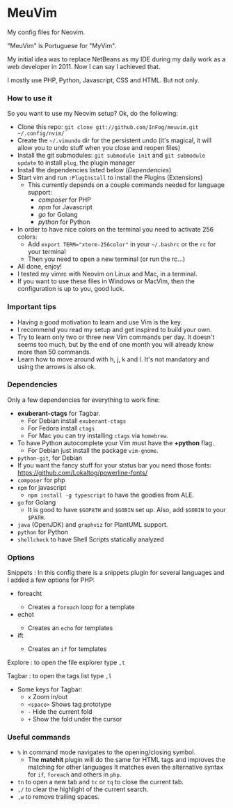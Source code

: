 # MeuVim

My config files for Neovim.

"MeuVim" is Portuguese for "MyVim".

My initial idea was to replace NetBeans as my IDE during my daily work as a web developer in 2011. Now I can say I achieved that.

I mostly use PHP, Python, Javascript, CSS and HTML. But not only.

### How to use it

So you want to use my Neovim setup? Ok, do the following:

- Clone this repo: `git clone git://github.com/InFog/meuvim.git ~/.config/nvim/`
- Create the `~/.vimundo` dir for the persistent undo (it's magical, it will allow you to undo stuff when you close and reopen files)
- Install the git submodules: `git submodule init` and `git submodule update` to install `plug`, the plugin manager
- Install the dependencies listed below (_Dependencies_)
- Start vim and run `:PlugInstall` to install the Plugins (Extensions)
  - This currently depends on a couple commands needed for language support:
    - _composer_ for PHP
    - _npm_ for Javascript
    - _go_ for Golang
    - _python_ for Python
- In order to have nice colors on the terminal you need to activate 256 colors:
  - Add `export TERM="xterm-256color"` in your `~/.bashrc` or the `rc` for your terminal
  - Then you need to open a new terminal (or run the rc...)
- All done, enjoy!
- I tested my vimrc with Neovim on Linux and Mac, in a terminal.
- If you want to use these files in Windows or MacVim, then the configuration is up to you, good luck.

### Important tips

- Having a good motivation to learn and use Vim is the key.
- I recommend you read my setup and get inspired to build your own.
- Try to learn only two or three new Vim commands per day. It doesn't seems too much, but by the end of one month you will already know more than 50 commands.
- Learn how to move around with h, j, k and l. It's not mandatory and using the arrows is also ok.

### Dependencies

Only a few dependencies for everything to work fine:

- **exuberant-ctags** for Tagbar.
  - For Debian install `exuberant-ctags`
  - For Fedora install `ctags`
  - For Mac you can try installing `ctags` via `homebrew`.
- To have Python autocomplete your Vim must have the **+python** flag.
  - For Debian just install the package `vim-gnome`.
- `python-git`, for Debian
- If you want the fancy stuff for your status bar you need those fonts: https://github.com/Lokaltog/powerline-fonts/
- `composer` for php
- `npm` for javascript
  - `npm install -g typescript` to have the goodies from ALE.
- `go` for Golang
  - It is good to have `$GOPATH` and `$GOBIN` set up. Also, add `$GOBIN` to your `$PATH`.
- `java` (OpenJDK) and `graphviz` for PlantUML support.
- `python` for Python
- `shellcheck` to have Shell Scripts statically analyzed

### Options

Snippets : In this config there is a snippets plugin for several languages and I added a few options for PHP:

- foreacht<tab>
  - Creates a `foreach` loop for a template
- echot<tab>
  - Creates an `echo` for templates
- ift<tab>
  - Creates an `if` for templates

Explore : to open the file explorer type `,t`

Tagbar : to open the tags list type `,l`

- Some keys for Tagbar:
  - `x` Zoom in/out
  - `<space>` Shows tag prototype
  - `-` Hide the current fold
  - `+` Show the fold under the cursor

### Useful commands

- `%` in command mode navigates to the opening/closing symbol.
  - The **matchit** plugin will do the same for HTML tags and improves the matching for other languages
    It matches even the alternative syntax for `if`, `foreach` and others in `php`.
- `tn` to open a new tab and `tc` or `tq` to close the current tab.
- `,/` to clear the highlight of the current search.
- `,w` to remove trailing spaces.
